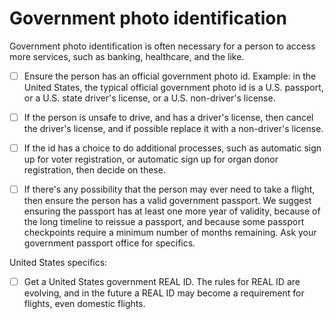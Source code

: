 # Government photo identification

Government photo identification is often necessary for a person to access more services, such as banking, healthcare, and the like.

- [ ] Ensure the person has an official government photo id. Example: in the United States, the typical official government photo id is a U.S. passport, or a U.S. state driver's license, or a U.S. non-driver's license.

- [ ] If the person is unsafe to drive, and has a driver's license, then cancel the driver's license, and if possible replace it with a non-driver's license.

- [ ] If the id has a choice to do additional processes, such as automatic sign up for voter registration, or automatic sign up for organ donor registration, then decide on these.
 
- [ ] If there's any possibility that the person may ever need to take a flight, then ensure the person has a valid government passport. We suggest ensuring the passport has at least one more year of validity, because of the long timeline to reissue a passport, and because some passport checkpoints require a minimum number of months remaining. Ask your government passport office for specifics.

United States specifics:

- [ ] Get a United States government REAL ID. The rules for REAL ID are evolving, and in the future a REAL ID may become a requirement for flights, even domestic flights.

